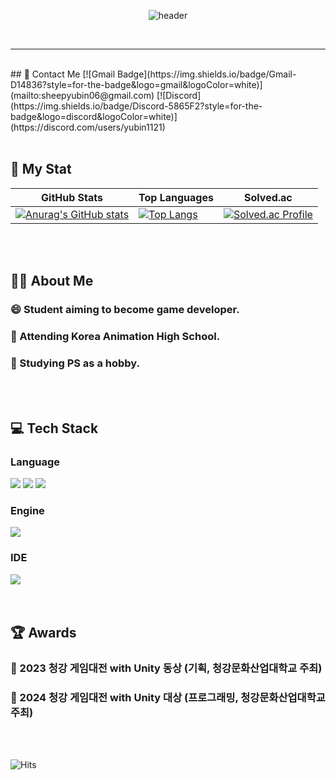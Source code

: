 <div style="text-align: center;">

  <!--Header-->
  ![header](https://capsule-render.vercel.app/api?type=venom&&color=auto&height=300&section=header&text=Yubin's%20Github&fontSize=60)
  
  <br/>

</div>

---

<div>
  
  <br/>
  ## 📧 Contact Me
  <!--Gmail-->
  [![Gmail Badge](https://img.shields.io/badge/Gmail-D14836?style=for-the-badge&logo=gmail&logoColor=white)](mailto:sheepyubin06@gmail.com)
  <!--Discord-->
  [![Discord](https://img.shields.io/badge/Discord-5865F2?style=for-the-badge&logo=discord&logoColor=white)](https://discord.com/users/yubin1121)

  <br/>
  <br/>
  
  <!--Body-->
  ## 📄 My Stat
  | GitHub Stats | Top Languages | Solved.ac |
  |--------------|---------------|-----------|
  | [![Anurag's GitHub stats](https://github-readme-stats.vercel.app/api?username=FRIDAYFREEBIE)](https://github.com/anuraghazra/github-readme-stats) | [![Top Langs](https://github-readme-stats.vercel.app/api/top-langs/?username=FRIDAYFREEBIE&layout=compact&langs_count=6)](https://github.com/anuraghazra/github-readme-stats) | [![Solved.ac Profile](http://mazassumnida.wtf/api/v2/generate_badge?boj=fridayfreebie)](https://solved.ac/fridayfreebie) |
  <br/>
  <br/>
  
  ## 🙋‍♂️ About Me
  ### 😄 Student aiming to become **game developer**.
  ### 🏫 Attending **Korea Animation High School**.
  ### 🧠 Studying **PS as a hobby**.
  <br/>
  <br/>
  
  ## 💻 Tech Stack
  ### Language
  <!--C#-->
  <img src="https://img.shields.io/badge/C%23-239120?style=for-the-badge&logo=c-sharp&logoColor=white"/>  
  <!--C++-->
  <img src="https://img.shields.io/badge/C%2B%2B-00599C?style=for-the-badge&logo=c%2B%2B&logoColor=white"/>  
  <!--MySQL-->
  <img src="https://img.shields.io/badge/MySQL-00000F?style=for-the-badge&logo=mysql&logoColor=white"/>
  <br/>
  
  ### Engine
  <!--Unity-->
  <img src="https://img.shields.io/badge/Unity-100000?style=for-the-badge&logo=unity&logoColor=white"/>
  <br/>
  
  ### IDE
  <!--VScode-->
  <img src="https://img.shields.io/badge/Visual_Studio_Code-0078D4?style=for-the-badge&logo=visual%20studio%20code&logoColor=white"/>
  <br/>
  <br/>
  <br/>

  ## 🏆 Awards
  ### 🥉 2023 청강 게임대전 with Unity 동상 (기획, 청강문화산업대학교 주최)  
  ### 🥇 2024 청강 게임대전 with Unity 대상 (프로그래밍, 청강문화산업대학교 주최)
  <br/>
  <br/>

  ![Hits](https://hits.seeyoufarm.com/api/count/incr/badge.svg?url=https%3A%2F%2Fgithub.com%2FFRIDAYFREEBIE&count_bg=%2379C83D&title_bg=%23555555&icon=github.svg&icon_color=%23E7E7E7&title=visitors&edge_flat=false)
  <br/>

</div>
